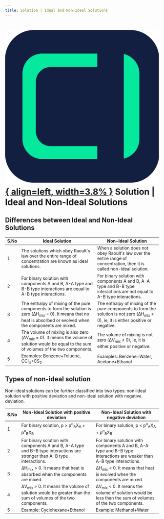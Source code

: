 ```yaml
---
title: Solution | Ideal and Non-Ideal Solutions
---
```


# [![ChemistryEdu Logo](../../images/favicon.svg){ align=left, width=3.8% }](../../index.md)  Solution | Ideal and Non-Ideal Solutions

## Differences between Ideal and Non-Ideal Solutions

| S.No	|                                               Ideal Solution	                                                                                                                        |                                                  Non-Ideal Solution                                                                                     |
|-------|---------------------------------------------------------------------------------------------------------------------------------------------------------------------------------------|---------------------------------------------------------------------------------------------------------------------------------------------------------|
| 1     | The solutions which obey Raoult's law over the entire range of concentration are known as ideal solutions.                                                                            | When a solution does not obey Raoult's law over the entire range of concentration, then it is called non-ideal solution.                                |
| 2     | For binary solution with components A and B, A-A type and B-B type interactions are equal to A-B type interactions.                                                                   | For binary solution with components A and B, A-A type and B-B type interactions are not equal to A-B type interactions.                                 |
| 3     | The enthalpy of mixing of the pure components to form the solution is zero (&Delta;H<sub>mix</sub> = 0). It means that no heat is absorbed or evolved when the components are mixed.  | The enthalpy of mixing of the pure components to form the solution is not zero (&Delta;H<sub>mix</sub> &ne; 0), ie, it is either positive or negative.  |
| 4     | The volume of mixing is also zero (&Delta;V<sub>mix</sub> = 0). It means the volume of solution would be equal to the sum of volumes of the two components.                           | The volume of mixing is not zero (&Delta;V<sub>mix</sub> &ne; 0), ie, it is either positive or negative.                                                |
| 5     | Examples: Benzene+Toluene, CCl<sub>4</sub>+CS<sub>2</sub>                                                                                                                             | Examples: Benzene+Water, Acetone+Ethanol                                                                                                                |

## Types of non-ideal solution

Non-ideal solutions can be further classified into two types: non-ideal solution with positive deviation and non-ideal solution with negative deviation.

| S.No |	                                  Non-Ideal Solution with positive deviation                                               |	                                    Non-Ideal Solution with negative deviation                                          |
|------|-----------------------------------------------------------------------------------------------------------------------------|--------------------------------------------------------------------------------------------------------------------------|
| 1    | For binary solution, p > p<sup>o</sup><sub>A</sub>&Chi;<sub>A</sub> + p<sup>o</sup><sub>B</sub>&Chi;<sub>B</sub></td>       | For binary solution, p < p<sup>o</sup><sub>A</sub>&Chi;<sub>A</sub> + p<sup>o</sup><sub>B</sub>&Chi;<sub>B</sub></td>    |
| 2    | For binary solution with components A and B, A-A type and B-B type interactions are stronger than A-B type interactions.    | For binary solution with components A and B, A-A type and B-B type interactions are weaker than A-B type interactions.   |
| 3    | &Delta;H<sub>mix</sub> > 0. It means that heat is absorbed when the components are mixed.                                   | &Delta;H<sub>mix</sub> < 0. It means that heat is evolved when the components are mixed.                                 |
| 4    | &Delta;V<sub>mix</sub> > 0. It means the volume of solution would be greater than the sum of volumes of the two components. | &Delta;V<sub>mix</sub> < 0. It means the volume of solution would be less than the sum of volumes of the two components. |
| 5    | Example: Cyclohexane+Ethanol                                                                                                | Example: Methanol+Water                                                                                                  |
